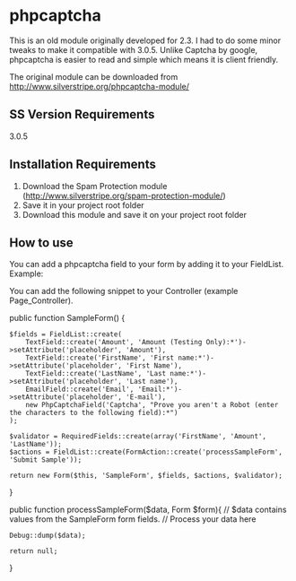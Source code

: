 phpcaptcha
==========

This is an old module originally developed for 2.3.  I had to do some minor tweaks to make it compatible with 3.0.5.  Unlike Captcha by google, phpcaptcha is easier to read and simple which means it is client friendly.

The original module can be downloaded from http://www.silverstripe.org/phpcaptcha-module/

## SS Version Requirements
3.0.5

## Installation Requirements

1. Download the Spam Protection module (http://www.silverstripe.org/spam-protection-module/)
2. Save it in your project root folder
3. Download this module and save it on your project root folder

## How to use

You can add a phpcaptcha field to your form by adding it to your FieldList. Example:

You can add the following snippet to your Controller (example Page_Controller). 

public function SampleForm() {

	$fields = FieldList::create(
		TextField::create('Amount', 'Amount (Testing Only):*')->setAttribute('placeholder', 'Amount'),
		TextField::create('FirstName', 'First name:*')->setAttribute('placeholder', 'First Name'),
		TextField::create('LastName', 'Last name:*')->setAttribute('placeholder', 'Last name'),
		EmailField::create('Email', 'Email:*')->setAttribute('placeholder', 'E-mail'),
		new PhpCaptchaField('Captcha', "Prove you aren't a Robot (enter the characters to the following field):*")
	);

	$validator = RequiredFields::create(array('FirstName', 'Amount', 'LastName'));
	$actions = FieldList::create(FormAction::create('processSampleForm', 'Submit Sample'));

	return new Form($this, 'SampleForm', $fields, $actions, $validator);
}

public function processSampleForm($data, Form $form){
	// $data contains values from the SampleForm form fields.
	// Process your data here
	
	Debug::dump($data);
	
	return null;
}